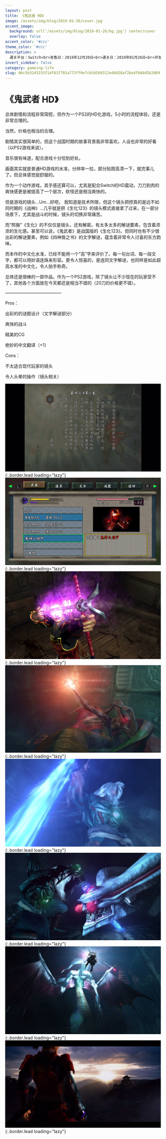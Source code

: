 ```yaml
---
layout: post
title: 《鬼武者 HD》
image: /assets/img/blog/2019-01-26/cover.jpg
accent_image: 
  background: url('/assets/img/blog/2019-01-26/bg.jpg') center/cover
  overlay: false
accent_color: '#ccc'
theme_color: '#ccc'
description: >
  通关平台：Switch<br>发售日：2018年12月20日<br>通关日：2019年01月26日<br>开发商：CAPCOM<br>发行商：CAPCOM
invert_sidebar: false
category: gameing-life
slug: 06c5b32d3233f14f81f701a772ff0e7cb5d569312ed4d28af2ba4fb84d5b2d69
---
```


# 《鬼武者 HD》

总体剧情和流程非常简短，但作为一个PS2的HD化游戏，5小时的流程体验，还是非常合理的。

当然，价格也相当的合理。

剧情其实很简单的，但这个战国时期的故事背景我非常喜欢。人设也非常的好看（以PS2游戏来说）。

音乐很有味道，配合游戏十分恰到好处。

画面其实就是普通HD游戏的水准，分辨率一拉，部分贴图高清一下，就完事儿了。但总体感觉挺舒服的。

作为一个动作游戏，其手感还算可以，尤其是配合Switch的HD震动，刀刀到肉的爽快感更是被提高了一个层次，砍怪还是相当爽快的。

但是游戏的镜头…Um…好吧， 我知道是技术所限，但这个镜头把控真的是远不如同时期的《战神》…几乎就是把《生化123》的镜头模式直接拿了过来，在一部分场景下，尤其是战斗的时候，镜头的切换非常痛苦。

而“照搬”《生化》的不仅仅是镜头，还有解密。有太多太多的解谜要素，包含着浓浓的生化感。甚至可以说，《鬼武者》是战国版的《生化123》。但同时也有不少很出彩的解谜要素，例如《四神兽之书》的文字解谜，蕴含着非常令人讨喜的东方韵味。

而本作的中文化水准，已经不能用一个“高”字来评价了。每一句台词、每一段文字，都可以用妙语连珠来形容。更令人惊喜的，是连同文字解谜，也同样是如此超高水准的中文化，令人拍手称奇。

总体还是很棒的一部作品。作为一个PS2游戏，除了镜头让不少现在的玩家受不了，其他各个方面放在今天都还是相当不错的（20刀的价格更不错）。

—————————————

Pros：

出彩的的谜题设计（文字解谜部分）

爽快的战斗

精美的CG

绝妙的中文翻译（+1）

Cons：

不太适合现代玩家的镜头

令人头晕的操作（镜头相关）

![](/assets/img/blog/2019-01-26/1.jpg){:.border.lead loading="lazy"}
![](/assets/img/blog/2019-01-26/2.jpg){:.border.lead loading="lazy"}
![](/assets/img/blog/2019-01-26/3.jpg){:.border.lead loading="lazy"}
![](/assets/img/blog/2019-01-26/4.jpg){:.border.lead loading="lazy"}
![](/assets/img/blog/2019-01-26/5.jpg){:.border.lead loading="lazy"}
![](/assets/img/blog/2019-01-26/6.jpg){:.border.lead loading="lazy"}
![](/assets/img/blog/2019-01-26/7.jpg){:.border.lead loading="lazy"}
![](/assets/img/blog/2019-01-26/8.jpg){:.border.lead loading="lazy"}

